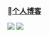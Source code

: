 ### 👋[个人博客](https://yandif.com/)

<img class=""  src="https://github-readme-stats.vercel.app/api/top-langs/?username=yandif" />
<img class=""  src="https://github-readme-stats.vercel.app/api?username=yandif&show_icons=true&icon_color=805AD5&text_color=718096&bg_color=ffffff&hide_title=true" />


